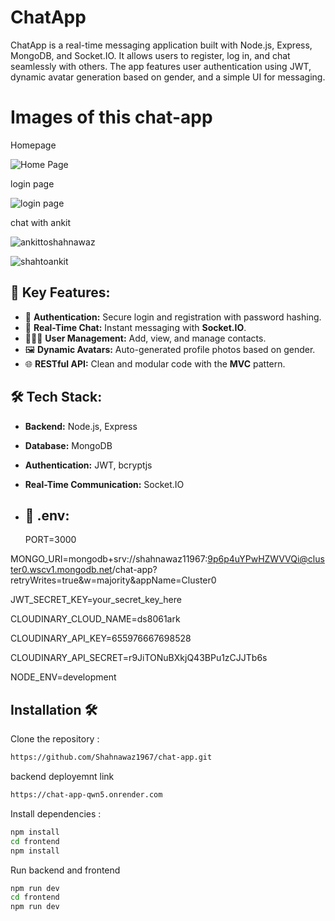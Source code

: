 
# ChatApp

ChatApp is a real-time messaging application built with Node.js, Express, MongoDB, and Socket.IO. It allows users to register, log in, and chat seamlessly with others. The app features user authentication using JWT, dynamic avatar generation based on gender, and a simple UI for messaging.

# Images of this chat-app
Homepage

![Home Page](https://github.com/user-attachments/assets/b71df83f-9129-4967-a40b-46fb4e80b896)

login page

![login page](https://github.com/user-attachments/assets/963cb978-d227-4fd5-8f2b-c90a502eb133)

chat with ankit


![ankittoshahnawaz](https://github.com/user-attachments/assets/52572352-68e2-4cec-9307-5768e1e5feb7)

![shahtoankit](https://github.com/user-attachments/assets/efc0caab-1d9f-413c-851e-ce648ca671f8)


## 🌟 Key Features:
- 🔐 **Authentication:** Secure login and registration with password hashing.
- 💬 **Real-Time Chat:** Instant messaging with **Socket.IO**.
- 🧑‍🤝‍🧑 **User Management:** Add, view, and manage contacts.
- 🖼️ **Dynamic Avatars:** Auto-generated profile photos based on gender.
- 🌐 **RESTful API:** Clean and modular code with the **MVC** pattern.
  
 
## 🛠️ Tech Stack:
- **Backend:** Node.js, Express
- **Database:** MongoDB
- **Authentication:** JWT, bcryptjs
- **Real-Time Communication:** Socket.IO
- ## 🌟 .env:

   PORT=3000
  
 MONGO_URI=mongodb+srv://shahnawaz11967:9p6p4uYPwHZWVVQi@cluster0.wscv1.mongodb.net/chat-app?retryWrites=true&w=majority&appName=Cluster0

 JWT_SECRET_KEY=your_secret_key_here

 CLOUDINARY_CLOUD_NAME=ds8061ark

 CLOUDINARY_API_KEY=655976667698528

 CLOUDINARY_API_SECRET=r9JiTONuBXkjQ43BPu1zCJJTb6s

 NODE_ENV=development



## Installation 🛠️

Clone the repository : 

```bash
https://github.com/Shahnawaz1967/chat-app.git
```
backend deployemnt link
```bash
https://chat-app-qwn5.onrender.com
```


Install dependencies :
```bash
npm install
cd frontend
npm install
```

Run backend and frontend
```bash
npm run dev
cd frontend
npm run dev
```


